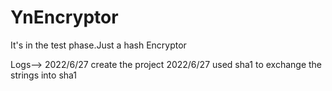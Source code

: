 # YnEncryptor
It's in the test phase.Just a hash Encryptor

Logs-->
2022/6/27 create the project
2022/6/27 used sha1 to exchange the strings into sha1 
